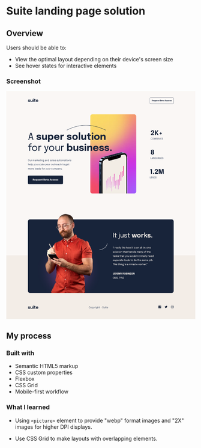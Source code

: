 # Suite landing page solution

## Overview

Users should be able to:

- View the optimal layout depending on their device's screen size
- See hover states for interactive elements

### Screenshot

![](./desktop-screenshot.png)

## My process

### Built with

- Semantic HTML5 markup
- CSS custom properties
- Flexbox
- CSS Grid
- Mobile-first workflow

### What I learned

- Using `<picture>` element to provide "webp" format images and "2X" images for higher DPI displays.

- Use CSS Grid to make layouts with overlapping elements.
